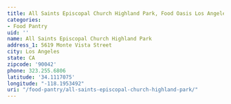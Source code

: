 ```yaml
---
title: All Saints Episcopal Church Highland Park, Food Oasis Los Angeles
categories:
- Food Pantry
uid: ''
name: All Saints Episcopal Church Highland Park
address_1: 5619 Monte Vista Street
city: Los Angeles
state: CA
zipcode: '90042'
phone: 323.255.6806
latitude: '34.1117075'
longitude: "-118.1953492"
uri: "/food-pantry/all-saints-episcopal-church-highland-park/"
---
```


